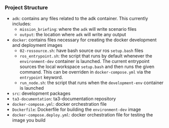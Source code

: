 ### Project Structure
* `adk`: contains any files related to the adk container. This currently includes:
  * `mission_briefing`: where the `adk` will write scenario files 
  * `output`: the location where `adk` will write any output
* `docker`: contains files necessary for creating the docker development and deployment images
  * `02-rossource.sh`: have bash source our ros `setup.bash` files
  * `ros_entrypoint.sh`: the script that runs by default whenever the `environment-dev` container is launched. The
    current entrypoint sources the local workspace `setup.bash` and then runs the given command. This can be overriden 
    in `docker-compose.yml` via the `entrypoint` keyword.
  * `run_node.sh`: the script that runs when the `development-env` container is launched
* `src`: development packages
* `ta3-documentation`: ta3-documentation repository
* `docker-compose.yml`: docker orchestration file
* `Dockerfile`: Dockerfile for building the `environment-dev` image
* `docker-compose.deploy.yml`: docker orchestration file for testing the image you build